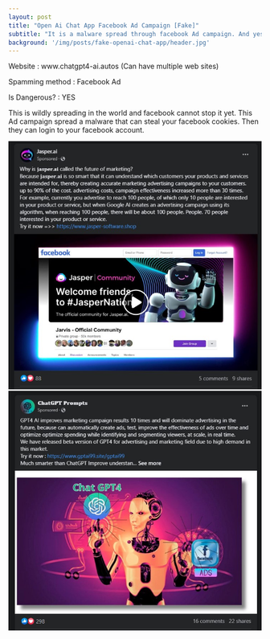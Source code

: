```yaml
---
layout: post
title: "Open Ai Chat App Facebook Ad Campaign [Fake]"
subtitle: "It is a malware spread through facebook Ad campaign. And yes not only for Sri Lanka"
background: '/img/posts/fake-openai-chat-app/header.jpg'
---
```


<p>Website : www.chatgpt4-ai.autos (Can have multiple web sites)</p> 
<p>Spamming method : Facebook Ad</p>
<p>Is Dangerous? : YES</p>

<p>This is wildly spreading in the world and facebook cannot stop it yet. This Ad campaign spread a malware that can steal your facebook cookies. Then they can login to your facebook account.</p>

<img class="img-fluid" alt="facebook ad campaign malware jasper ai" src="/img/posts/fake-openai-chat-app/jasper-ai-fake.jpg">

<img class="img-fluid" alt="facebook ad campaign malware open ai chat" src="/img/posts/fake-openai-chat-app/Screenshot 2023-05-28 152248.jpg">